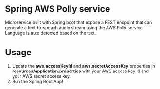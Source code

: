 # Spring AWS Polly service
Microservice built with Spring boot that expose a REST endpoint that can generate a text-to-speach audio stream using the AWS Polly service. Language is auto detected based on the text. 

Usage
=====

1. Update the <b>aws.accessKeyId</b> and <b>aws.secretAccessKey</b> properties in <b>resources/application.properties</b> with your AWS access key id and your AWS secret access key.
2. Run the Spring Boot App!

